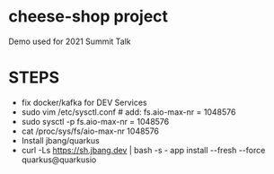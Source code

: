 # cheese-shop project

Demo used for 2021 Summit Talk 

# STEPS

- fix docker/kafka for DEV Services
 - sudo vim /etc/sysctl.conf # add: fs.aio-max-nr = 1048576
 - sudo sysctl -p
fs.aio-max-nr = 1048576
 - cat /proc/sys/fs/aio-max-nr
1048576
- Install jbang/quarkus
 - curl -Ls https://sh.jbang.dev | bash -s - app install --fresh --force quarkus@quarkusio

 